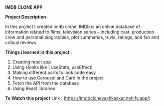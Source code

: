 **IMDB CLONE APP**


**Project Description** :

In this project I created imdb clone,
IMDb is an online database of information related to films, television series – including cast, production crew and personal biographies, plot summaries, trivia, ratings, and fan and critical reviews

**Things i learned in this project** :

1. Creating react app
2. Using Hooks like ( useState, useEffect)
3. Making different parts to look code easy
4. How to use Carousel and Card in the project 
5. Fetch the API from the database
6. Using React libraries

**To Watch this project**
Link : (https://imdbcloneyashkaskar.netlify.app/)







 